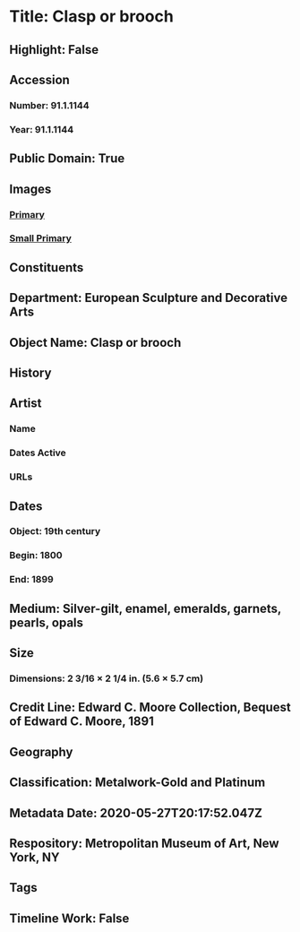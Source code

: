 # Title: Clasp or brooch
## Highlight: False
## Accession
### Number: 91.1.1144
### Year: 91.1.1144
## Public Domain: True
## Images
### [Primary](https://images.metmuseum.org/CRDImages/es/original/LC-91_1_1144.jpg)
### [Small Primary](https://images.metmuseum.org/CRDImages/es/web-large/LC-91_1_1144.jpg)
## Constituents
## Department: European Sculpture and Decorative Arts
## Object Name: Clasp or brooch
## History
## Artist
### Name
### Dates Active
### URLs
## Dates
### Object: 19th century
### Begin: 1800
### End: 1899
## Medium: Silver-gilt, enamel, emeralds, garnets, pearls, opals
## Size
### Dimensions: 2 3/16 × 2 1/4 in. (5.6 × 5.7 cm)
## Credit Line: Edward C. Moore Collection, Bequest of Edward C. Moore, 1891
## Geography
## Classification: Metalwork-Gold and Platinum
## Metadata Date: 2020-05-27T20:17:52.047Z
## Respository: Metropolitan Museum of Art, New York, NY
## Tags
## Timeline Work: False
